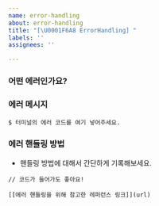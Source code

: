 ```yaml
---
name: error-handling
about: error-handling
title: "[\U0001F6A8 ErrorHandling] "
labels: ''
assignees: ''

---
```


### 어떤 에러인가요?
### 에러 메시지
```
$ 터미널의 에러 코드를 여기 넣어주세요.
```
### 에러 핸들링 방법
- 핸들링 방법에 대해서 간단하게 기록해보세요.
```
// 코드가 들어가도 좋아요!
```
```
[[에러 핸들링을 위해 참고한 레퍼런스 링크]](url)
